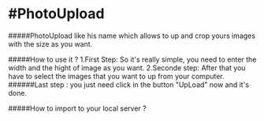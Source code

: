 #PhotoUpload
===========
#####PhotoUpload like his name which allows to up and crop yours images with the size as you want.

#####How to use it ? 
1.First Step: So it's really simple, you need to enter the width and the hight of image as you want.
2.Seconde step: After that you have to select the images that you want to up from your computer.
######Last step : you just need click in the button "UpLoad" now and it's done. 


#####How to import to your local server ?
######
